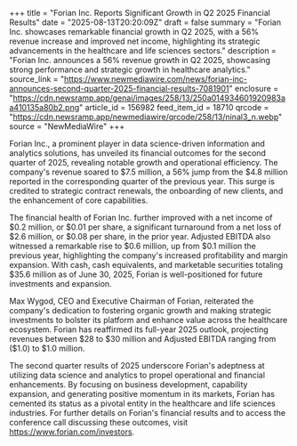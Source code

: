 +++
title = "Forian Inc. Reports Significant Growth in Q2 2025 Financial Results"
date = "2025-08-13T20:20:09Z"
draft = false
summary = "Forian Inc. showcases remarkable financial growth in Q2 2025, with a 56% revenue increase and improved net income, highlighting its strategic advancements in the healthcare and life sciences sectors."
description = "Forian Inc. announces a 56% revenue growth in Q2 2025, showcasing strong performance and strategic growth in healthcare analytics."
source_link = "https://www.newmediawire.com/news/forian-inc-announces-second-quarter-2025-financial-results-7081901"
enclosure = "https://cdn.newsramp.app/genai/images/258/13/250a014934601920983aa410135a80b2.png"
article_id = 156982
feed_item_id = 18710
qrcode = "https://cdn.newsramp.app/newmediawire/qrcode/258/13/ninal3_n.webp"
source = "NewMediaWire"
+++

<p>Forian Inc., a prominent player in data science-driven information and analytics solutions, has unveiled its financial outcomes for the second quarter of 2025, revealing notable growth and operational efficiency. The company's revenue soared to $7.5 million, a 56% jump from the $4.8 million reported in the corresponding quarter of the previous year. This surge is credited to strategic contract renewals, the onboarding of new clients, and the enhancement of core capabilities.</p><p>The financial health of Forian Inc. further improved with a net income of $0.2 million, or $0.01 per share, a significant turnaround from a net loss of $2.6 million, or $0.08 per share, in the prior year. Adjusted EBITDA also witnessed a remarkable rise to $0.6 million, up from $0.1 million the previous year, highlighting the company's increased profitability and margin expansion. With cash, cash equivalents, and marketable securities totaling $35.6 million as of June 30, 2025, Forian is well-positioned for future investments and expansion.</p><p>Max Wygod, CEO and Executive Chairman of Forian, reiterated the company's dedication to fostering organic growth and making strategic investments to bolster its platform and enhance value across the healthcare ecosystem. Forian has reaffirmed its full-year 2025 outlook, projecting revenues between $28 to $30 million and Adjusted EBITDA ranging from ($1.0) to $1.0 million.</p><p>The second quarter results of 2025 underscore Forian's adeptness at utilizing data science and analytics to propel operational and financial enhancements. By focusing on business development, capability expansion, and generating positive momentum in its markets, Forian has cemented its status as a pivotal entity in the healthcare and life sciences industries. For further details on Forian's financial results and to access the conference call discussing these outcomes, visit <a href='https://www.forian.com/investors' rel='nofollow' target='_blank'>https://www.forian.com/investors</a>.</p>